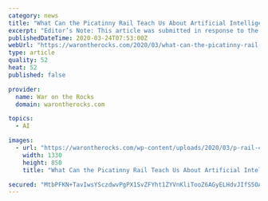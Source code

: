 ```yaml
---
category: news
title: "What Can the Picatinny Rail Teach Us About Artificial Intelligence?"
excerpt: "Editor’s Note: This article was submitted in response to the call for ideas issued by the co-chairs of the National Security Commission on Artificial Intelligence, Eric Schmidt and Robert Work. It addresses the first question (part a. and b.) and third question (part c.) which ask how AI will affect the character and/or the nature of war ..."
publishedDateTime: 2020-03-24T07:53:00Z
webUrl: "https://warontherocks.com/2020/03/what-can-the-picatinny-rail-teach-us-about-artificial-intelligence/"
type: article
quality: 52
heat: 52
published: false

provider:
  name: War on the Rocks
  domain: warontherocks.com

topics:
  - AI

images:
  - url: "https://warontherocks.com/wp-content/uploads/2020/03/p-rail-4-1.jpg"
    width: 1330
    height: 850
    title: "What Can the Picatinny Rail Teach Us About Artificial Intelligence?"

secured: "MtbPFKN+TavIwsYSczdwvPgPX1SvZFYht1ZYVnKliTooZ6AGyELHdvJIfS5OALdM875TxyQ4dUFvR2GDclm81d7c7t8Y5LGNlYOUidBXp6PDZDm23avl5n64PuAPWGtWS07ykqpqexAe6bTQT/At0PBruiQw4rQxVNaXcT3amdn+okC4HaB2JeQvK9YnG3uSVqvSIrtyjESHkaQL2qVkIppQ68cx6uwSetWMFzpmqfLFfzLniNMVkLIJDtdbR86bhVBQWV6T3/wkI5soecngtrKVcIJHkOYeqkEWBMvDvZ2Nm15FLqu9iMVPuORxxOOh;S9j6rEpNPv6nlvaF7clVNw=="
---
```



